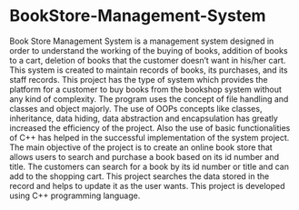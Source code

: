 # BookStore-Management-System
Book Store Management System is a management system designed in order to understand the working of the buying of books, addition of books to a cart, deletion of books that the customer doesn’t want in his/her cart. This system is created to maintain records of books, its purchases, and its staff records. This project has the type of system which provides the platform for a customer to buy books from the bookshop system without any kind of complexity. The program uses the concept of file handling and classes and object majorly. The use of OOPs concepts like classes, inheritance, data hiding, data abstraction and encapsulation has greatly increased the efficiency of the project. Also the use of basic functionalities of C++ has helped in the successful implementation of the system project. The main objective of the project is to create an online book store that allows users to search and purchase a book based on its id number and title. The customers can search for a book by its id number or title and can add to the shopping cart. This project searches the data stored in the record and helps to update it as the user wants. This project is developed using C++ programming language.
